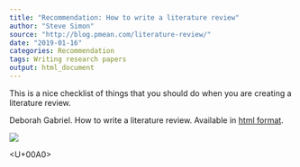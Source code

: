 ```yaml
---
title: "Recommendation: How to write a literature review"
author: "Steve Simon"
source: "http://blog.pmean.com/literature-review/"
date: "2019-01-16"
categories: Recommendation
tags: Writing research papers
output: html_document
---
```


This is a nice checklist of things that you should do when you are
creating a literature review.

<!---More--->

Deborah Gabriel. How to write a literature review. Available in [html
format](http://deborahgabriel.com/2017/08/21/how-to-write-a-literature-review/).

![](http://www.pmean.com/images/images/19/literature-review01.png)



<U+00A0>


